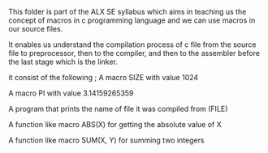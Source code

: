This folder is part of the ALX SE syllabus which aims in teaching us the concept of macros in c programming language and we can use macros in our source files.



It enables us understand the compilation process of c file from the source file to preprocessor, then to the compiler, and then to the assembler before the last stage which is the linker.

it consist of the following ;
A macro SIZE with value 1024

A macro PI with value 3.14159265359

A program that prints the name of file it was compiled from (FILE)

A function like macro ABS(X) for getting the absolute value of X

A function like macro SUM(X, Y) for summing two integers
